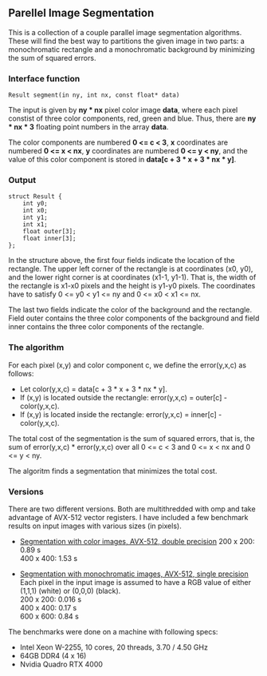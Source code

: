 ## Parellel Image Segmentation

This is a collection of a couple parallel image segmentation algorithms. These will find the best 
way to partitions the given image in two parts: a monochromatic rectangle and a monochromatic 
background by minimizing the sum of squared errors.

### Interface function

```
Result segment(in ny, int nx, const float* data)
```

The input is given by **ny \* nx** pixel color image **data**, where each pixel constist of three 
color components, red, green and blue. Thus, there are **ny \* nx \* 3** floating point numbers 
in the array **data**.

The color components are numbered **0 <= c < 3**, **x** coordinates are numbered **0 <= x < nx**, 
**y** coordinates are numbered **0 <= y < ny**, and the value of this color component is stored in 
**data[c + 3 \* x + 3 \* nx \* y]**.

### Output

```
struct Result {
    int y0;
    int x0;
    int y1;
    int x1;
    float outer[3];
    float inner[3];
};
```

In the structure above, the first four fields indicate the location of the rectangle. The upper left 
corner of the rectangle is at coordinates (x0, y0), and the lower right corner is at coordinates 
(x1-1, y1-1). That is, the width of the rectangle is x1-x0 pixels and the height is y1-y0 pixels. The 
coordinates have to satisfy 0 <= y0 < y1 <= ny and 0 <= x0 < x1 <= nx.

The last two fields indicate the color of the background and the rectangle. Field outer contains the 
three color components of the background and field inner contains the three color components of the rectangle.

### The algorithm

For each pixel (x,y) and color component c, we define the error(y,x,c) as follows:

- Let color(y,x,c) = data[c + 3 * x + 3 * nx * y].
- If (x,y) is located outside the rectangle: error(y,x,c) = outer[c] - color(y,x,c).
- If (x,y) is located inside the rectangle: error(y,x,c) = inner[c] - color(y,x,c).

The total cost of the segmentation is the sum of squared errors, that is, the sum of error(y,x,c) * error(y,x,c) 
over all 0 <= c < 3 and 0 <= x < nx and 0 <= y < ny.

The algoritm finds a segmentation that minimizes the total cost.

### Versions

There are two different versions. Both are multithredded with omp and take advantage of AVX-512 vector registers.
I have included a few benchmark results on input images with various sizes (in pixels).

- [Segmentation with color images, AVX-512, double precision](./src/is_avx512) 
200 x 200: 0.89 s  
400 x 400: 1.53 s

- [Segmentation with monochromatic images, AVX-512, single precision](./src/is_avx512_monochrome)  
Each pixel in the input image is assumed to have a RGB value of either (1,1,1) (white) or (0,0,0) (black).  
200 x 200: 0.016 s  
400 x 400: 0.17 s  
600 x 600: 0.84 s

The benchmarks were done on a machine with following specs:

- Intel Xeon W-2255, 10 cores, 20 threads, 3.70 / 4.50 GHz
- 64GB DDR4 (4 x 16)
- Nvidia Quadro RTX 4000
